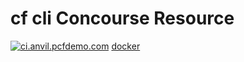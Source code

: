 # cf cli Concourse Resource

[![ci.anvil.pcfdemo.com](https://ci.anvil.pcfdemo.com/api/v1/teams/main/pipelines/cf-cli-resource/jobs/build/badge)](https://ci.anvil.pcfdemo.com/teams/main/pipelines/cf-cli-resource) [docker](https://hub.docker.com/r/patrickcrocker/cf-cli-resource/)
